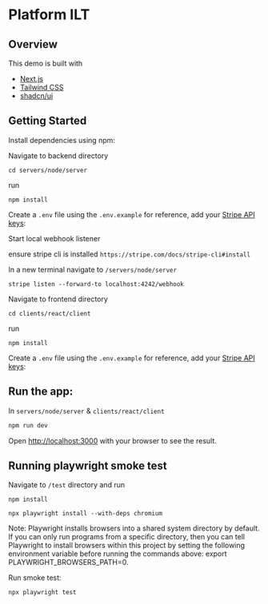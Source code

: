 # Platform ILT

## Overview

This demo is built with

- [Next.js](https://nextjs.org/)
- [Tailwind CSS](https://tailwindcss.com/)
- [shadcn/ui](https://ui.shadcn.com/)

## Getting Started

Install dependencies using npm:

Navigate to backend directory

```
cd servers/node/server
```

run

```
npm install
```

Create a `.env` file using the `.env.example` for reference, add your [Stripe API keys](https://dashboard.stripe.com/account/apikeys):

Start local webhook listener

ensure stripe cli is installed `https://stripe.com/docs/stripe-cli#install`

In a new terminal navigate to `/servers/node/server`

```
stripe listen --forward-to localhost:4242/webhook
```

Navigate to frontend directory

```
cd clients/react/client
```

run

```
npm install
```

Create a `.env` file using the `.env.example` for reference, add your [Stripe API keys](https://dashboard.stripe.com/account/apikeys):

## Run the app:

In `servers/node/server` & `clients/react/client`

```bash
npm run dev
```

Open [http://localhost:3000](http://localhost:3000) with your browser to see the result.

## Running playwright smoke test

Navigate to `/test` directory and run

```
npm install
```

```
npx playwright install --with-deps chromium
```

Note: Playwright installs browsers into a shared system directory by default. If you can only run programs from a specific directory, then you can tell Playwright to install browsers within this project by setting the following environment variable before running the commands above: export PLAYWRIGHT_BROWSERS_PATH=0.

Run smoke test:

```
npx playwright test
```